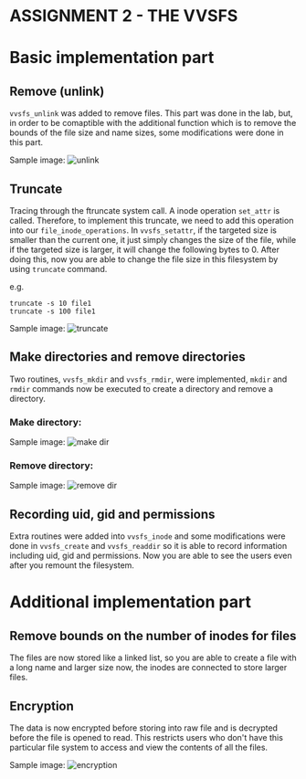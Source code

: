 # ASSIGNMENT 2 - THE VVSFS

# Basic implementation part

## Remove (unlink)
`vvsfs_unlink` was added to remove files. This part was done in the lab, but, in order to be comaptible with the additional function which is to remove the bounds of the file size and name sizes, some modifications were done in this part.

Sample image:
![unlink](https://gitlab.cecs.anu.edu.au/u5900600/images/raw/a42120d6325b69cf9c9cb7c5f46fbaefbaa6e956/remove.png)

## Truncate
Tracing through the ftruncate system call. A inode operation `set_attr` is called. Therefore, to implement this truncate, we need to add this operation into our `file_inode_operations`. In `vvsfs_setattr`, if the targeted size is smaller than the current one, it just simply changes the size of the file, while if the targeted size is larger, it will change the following bytes to 0. After doing this, now you are able to change the file size in this filesystem by using `truncate` command.

e.g.
```
truncate -s 10 file1
truncate -s 100 file1
```
Sample image:
![truncate](https://gitlab.cecs.anu.edu.au/u5900600/images/raw/a42120d6325b69cf9c9cb7c5f46fbaefbaa6e956/truncate.png)


## Make directories and remove directories
Two routines, `vvsfs_mkdir` and `vvsfs_rmdir`, were implemented, `mkdir` and `rmdir` commands now be executed to create a directory and remove a directory.

### Make directory:
Sample image:
![make dir](https://gitlab.cecs.anu.edu.au/u5900600/images/raw/a42120d6325b69cf9c9cb7c5f46fbaefbaa6e956/makedir.png)

### Remove directory:
Sample image:
![remove dir](https://gitlab.cecs.anu.edu.au/u5900600/images/raw/a42120d6325b69cf9c9cb7c5f46fbaefbaa6e956/rmdir.png)


## Recording uid, gid and permissions
Extra routines were added into `vvsfs_inode` and some modifications were done in `vvsfs_create` and `vvsfs_readdir` so it is able to record information including uid, gid and permissions. 
Now you are able to see the users even after you remount the filesystem.

# Additional implementation part

## Remove bounds on the number of inodes for files 
The files are now stored like a linked list, so you are able to create a file with a long name and larger size now,
the inodes are connected to store larger files.

## Encryption
The data is now encrypted before storing into raw file and is decrypted before the file is opened to read.
This restricts users who don't have this particular file system to access and view the contents of all the files.

Sample image:
![encryption](https://gitlab.cecs.anu.edu.au/u5900600/images/raw/a42120d6325b69cf9c9cb7c5f46fbaefbaa6e956/encrypt.png)
